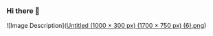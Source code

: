 ### Hi there 👋

![Image Description]([Untitled (1000 × 300 px) (1700 × 750 px) (6).png](https://github.com/carolwargo/carolwargo/blob/main/Untitled%20(1000%20%C3%97%20300%20px)%20(1700%20%C3%97%20750%20px)%20(6).png))



<!--
**carolwargo/carolwargo** is a ✨ _special_ ✨ repository because its `README.md` (this file) appears on your GitHub profile.

Here are some ideas to get you started:

- 🔭 I’m currently working on ...
- 🌱 I’m currently learning ...
- 👯 I’m looking to collaborate on ...
- 🤔 I’m looking for help with ...
- 💬 Ask me about ...
- 📫 How to reach me: ...
- 😄 Pronouns: ...
- ⚡ Fun fact: ...
-->
